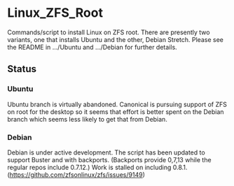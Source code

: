 # Linux_ZFS_Root

Commands/script to install Linux on ZFS root. There are presently two variants, one that installs Ubuntu and the other, Debian Stretch. Please see the README in .../Ubuntu and .../Debian for further details.

## Status

### Ubuntu

Ubuntu branch is virtually abandoned. Canonical is pursuing support of ZFS on root for the desktop so it seems that effort is better spent on the Debian branch which seems less likely to get that from Debian.

### Debian

Debian is under active development. The script has been updated to support Buster and with backports. (Backports provide 0,7,13 while the regular repos include 0.7.12.) Work is stalled on including 0.8.1. (https://github.com/zfsonlinux/zfs/issues/9149)
